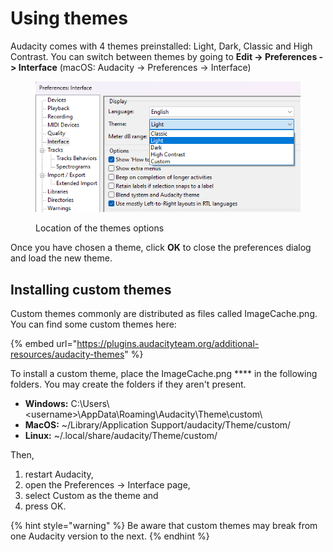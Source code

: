 # Using themes

Audacity comes with 4 themes preinstalled: Light, Dark, Classic and High Contrast. You can switch between themes by going to **Edit -> Preferences -> Interface** (macOS: Audacity -> Preferences -> Interface)

<figure><img src="../../.gitbook/assets/themes pref.png" alt=""><figcaption><p>Location of the themes options</p></figcaption></figure>

Once you have chosen a theme, click **OK** to close the preferences dialog and load the new theme.

## Installing custom themes

Custom themes commonly are distributed as files called ImageCache.png. You can find some custom themes here:

{% embed url="https://plugins.audacityteam.org/additional-resources/audacity-themes" %}

To install a custom theme, place the ImageCache.png **** in the following folders. You may create the folders if they aren't present.&#x20;

* **Windows:** C:\Users\\\<username>\AppData\Roaming\Audacity\Theme\custom\\
* **MacOS:** \~/Library/Application Support/audacity/Theme/custom/
* **Linux:** \~/.local/share/audacity/Theme/custom/

Then,&#x20;

1. restart Audacity,&#x20;
2. open the Preferences -> Interface page,&#x20;
3. select Custom as the theme and
4. press OK.

{% hint style="warning" %}
Be aware that custom themes may break from one Audacity version to the next.
{% endhint %}
